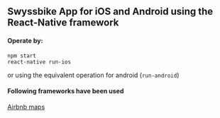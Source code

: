 ## Swyssbike App for iOS and Android using the React-Native framework

#### Operate by:

```
npm start
react-native run-ios
```

or using the equivalent operation for android (`run-android`)

#### Following frameworks have been used

[Airbnb maps](https://github.com/airbnb/react-native-maps)
